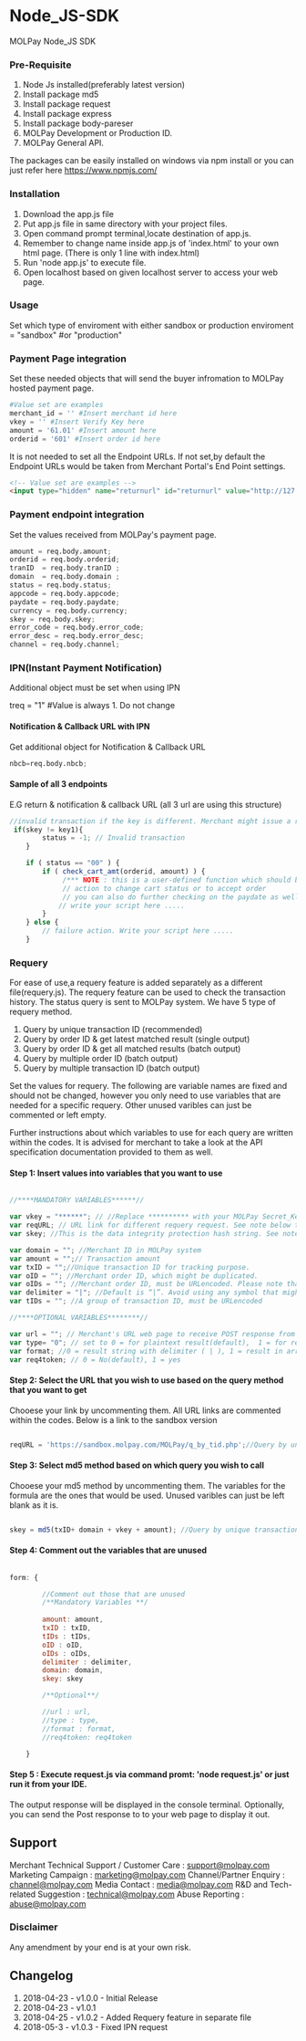 # Node_JS-SDK
MOLPay Node_JS SDK

### Pre-Requisite
1. Node Js installed(preferably latest version)
2. Install package md5
3. Install package request
4. Install package express
5. Install package body-pareser
6. MOLPay Development or Production ID.
7. MOLPay General API.

The packages can be easily installed on windows via npm install <packagename> 
or you can just refer here https://www.npmjs.com/
  
### Installation
1. Download the app.js file
2. Put app.js file in same directory with your project files.
3. Open command prompt terminal,locate destination of app.js.
4. Remember to change name inside app.js of 'index.html' to your own html page. (There is only 1 line with index.html)
5. Run 'node app.js' to execute file.
6. Open localhost based on given localhost server to access your web page.

### Usage
Set which type of enviroment with either sandbox or production
enviroment = "sandbox" #or "production"

### Payment Page integration
Set these needed objects that will send the buyer infromation to MOLPay hosted payment page.
```Python
#Value set are examples
merchant_id = '' #Insert merchant id here
vkey = '' #Insert Verify Key here
amount = '61.01' #Insert amount here
orderid = '601' #Insert order id here
```
It is not needed to set all the Endpoint URLs. If not set,by default the Endpoint URLs would be taken from Merchant Portal's End Point settings.
```html
<!-- Value set are examples -->
<input type="hidden" name="returnurl" id="returnurl" value="http://127.0.0.1:5000/returnurl">
```
### Payment endpoint integration
Set the values received from MOLPay's payment page.
```Python
amount = req.body.amount;
orderid = req.body.orderid;
tranID  = req.body.tranID ;
domain  = req.body.domain ;
status = req.body.status;
appcode = req.body.appcode;
paydate = req.body.paydate;
currency = req.body.currency;
skey = req.body.skey;
error_code = req.body.error_code;
error_desc = req.body.error_desc;
channel = req.body.channel;
```

### IPN(Instant Payment Notification)
Additional object must be set when using IPN

treq = "1" #Value is always 1. Do not change


#### Notification & Callback URL with IPN 
Get additional object for Notification & Callback URL 
```Python
nbcb=req.body.nbcb;
```

#### Sample of all 3 endpoints
E.G return & notification & callback URL (all 3 url are using this structure)
```Javascript
//invalid transaction if the key is different. Merchant might issue a requery to MOLPay to double check payment status with MOLPay. 
 if(skey != key1){
        status = -1; // Invalid transaction
    }

    if ( status == "00" ) {
        if ( check_cart_amt(orderid, amount) ) {
             /*** NOTE : this is a user-defined function which should be prepared by merchant ***/
             // action to change cart status or to accept order
             // you can also do further checking on the paydate as well
            // write your script here .....
        }
    } else {
        // failure action. Write your script here .....
    }
```

### Requery
For ease of use,a requery feature is added separately as a different file(requery.js).
The requery feature can be used to check the transaction history. The status query is sent to MOLPay system. 
We have 5 type of requery method.
1. Query by unique transaction ID (recommended)
2. Query by order ID & get latest matched result (single output)
3. Query by order ID & get all matched results (batch output)
4. Query by multiple order ID (batch output)
5. Query by multiple transaction ID (batch output)

Set the values for requery. The following are variable names are fixed and should not be changed, however you only need to use variables that are needed for a specific requery. Other unused varibles can just be commented or left empty.

Further instructions about which variables to use for each query are written within the codes. It is advised for merchant to take a look at the API specification documentation provided to them as well.

#### Step 1: Insert values into variables that you want to use 
```Javascript

//****MANDATORY VARIABLES******//

var vkey = "******"; // //Replace ********** with your MOLPay Secret_Key(MUST HAVE)
var reqURL; // URL link for different requery request. See note below to know which URL to use
var skey; //This is the data integrity protection hash string. See note below to know which formula to use

var domain = ""; //Merchant ID in MOLPay system
var amount = "";// Transaction amount
var txID = "";//Unique transaction ID for tracking purpose.
var oID = ""; //Merchant order ID, which might be duplicated.
var oIDs = ""; //Merchant order ID, must be URLencoded. Please note that oIDS and oID is used for different purpose
var delimiter = "|"; //Default is “|”. Avoid using any symbol that might exist in order ID, and also any of these: “,%, *, <, >, ? , \, $, &, =
var tIDs = ""; //A group of transaction ID, must be URLencoded

//****OPTIONAL VARIABLES********//

var url = ""; // Merchant's URL web page to receive POST response from MOLPay
var type= "0"; // set to 0 = for plaintext result(default),  1 = for result via POST method
var format; //0 = result string with delimiter ( | ), 1 = result in array
var req4token; // 0 = No(default), 1 = yes

```

#### Step 2: Select the URL that you wish to use based on the query method that you want to get 

Chooese your link by uncommenting them. All URL links are commented within the codes. Below is a link to the sandbox version
```Javascript

reqURL = 'https://sandbox.molpay.com/MOLPay/q_by_tid.php';//Query by unique transaction ID (recommended)

```

#### Step 3: Select md5 method based on which query you wish to call

Chooese your md5 method by uncommenting them. The variables for the formula are the ones that would be used. Unused varibles can just be left blank as it is. 
```Javascript

skey = md5(txID+ domain + vkey + amount); //Query by unique transaction ID (recommended)

```

#### Step 4: Comment out the variables that are unused

```Javascript

form: {

        //Comment out those that are unused
        /**Mandatory Variables **/
        
        amount: amount,
        txID : txID,
        tIDs : tIDs,
        oID : oID,
        oIDs : oIDs,
        delimiter : delimiter,
        domain: domain,
        skey: skey

        /**Optional**/

        //url : url,
        //type : type,
        //format : format,
        //req4token: req4token

    }

```

#### Step 5 : Execute request.js via command promt: 'node request.js' or just run it from your IDE.
The output response will be displayed in the console terminal. Optionally, you can send the Post response to to your web page to display it out.



Support
-------
Merchant Technical Support / Customer Care : support@molpay.com 
Marketing Campaign : marketing@molpay.com 
Channel/Partner Enquiry : channel@molpay.com 
Media Contact : media@molpay.com 
R&D and Tech-related Suggestion : technical@molpay.com 
Abuse Reporting : abuse@molpay.com

### Disclaimer
Any amendment by your end is at your own risk.

Changelog
----------
1. 2018-04-23 - v1.0.0 - Initial Release
2. 2018-04-23 - v1.0.1 
3. 2018-04-25 - v1.0.2 - Added Requery feature in separate file 
4. 2018-05-3 - v1.0.3 - Fixed IPN request 
